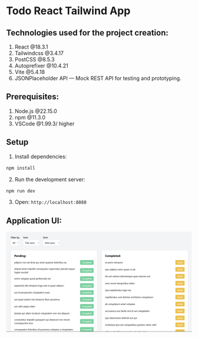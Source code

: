 # Todo React Tailwind App
## Technologies used for the project creation:
1. React @18.3.1
2. Tailwindcss @3.4.17
3. PostCSS @8.5.3
4. Autoprefixer @10.4.21
5. Vite @5.4.18
6. JSONPlaceholder API — Mock REST API for testing and prototyping.

## Prerequisites:
1. Node.js @22.15.0
2. npm @11.3.0
3. VSCode @1.99.3/ higher
   
## Setup
1. Install dependencies:
```bash
npm install
```
2. Run the development server:
```bash
npm run dev
```
3. Open: ```http://localhost:8080```

## Application UI:
![to-do-app-screenshot](./to-do-app-screenshot.png)
